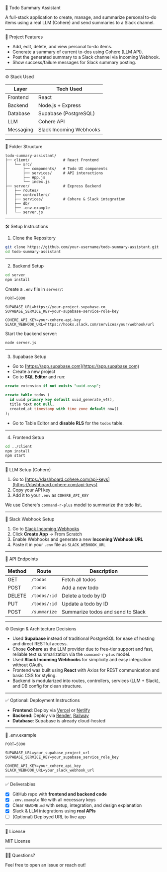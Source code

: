 🧠 Todo Summary Assistant

A full-stack application to create, manage, and summarize personal to-do items using a real LLM (Cohere) and send summaries to a Slack channel.

---

🚀 Project Features

- Add, edit, delete, and view personal to-do items.
- Generate a summary of current to-dos using Cohere (LLM API).
- Post the generated summary to a Slack channel via Incoming Webhook.
- Show success/failure messages for Slack summary posting.

---

⚙️ Stack Used

| Layer      | Tech Used               |
|------------|-------------------------|
| Frontend   | React                   |
| Backend    | Node.js + Express       |
| Database   | Supabase (PostgreSQL)   |
| LLM        | Cohere API              |
| Messaging  | Slack Incoming Webhooks |

---

🧱 Folder Structure

```
todo-summary-assistant/
├── client/               # React Frontend
│   └── src/
│       ├── components/   # Todo UI components
│       ├── services/     # API interactions
│       ├── App.js
│       └── index.js
├── server/               # Express Backend
│   ├── routes/
│   ├── controllers/
│   ├── services/         # Cohere & Slack integration
│   ├── db/
│   ├── .env.example
│   └── server.js
```

---

🛠️ Setup Instructions

1. Clone the Repository

```bash
git clone https://github.com/your-username/todo-summary-assistant.git
cd todo-summary-assistant
```

---

2. Backend Setup

```bash
cd server
npm install
```

Create a `.env` file in `server/`:

```env
PORT=5000

SUPABASE_URL=https://your-project.supabase.co
SUPABASE_SERVICE_KEY=your-supabase-service-role-key

COHERE_API_KEY=your-cohere-api-key
SLACK_WEBHOOK_URL=https://hooks.slack.com/services/your/webhook/url
```

Start the backend server:

```bash
node server.js
```

---

3. Supabase Setup

- Go to [https://app.supabase.com](https://app.supabase.com)
- Create a new project
- Go to **SQL Editor** and run:

```sql
create extension if not exists "uuid-ossp";

create table todos (
  id uuid primary key default uuid_generate_v4(),
  title text not null,
  created_at timestamp with time zone default now()
);
```

- Go to Table Editor and **disable RLS** for the `todos` table.

---

 4. Frontend Setup

```bash
cd ../client
npm install
npm start
```

---

 🔐 LLM Setup (Cohere)

1. Go to [https://dashboard.cohere.com/api-keys](https://dashboard.cohere.com/api-keys)
2. Copy your API key
3. Add it to your `.env` as `COHERE_API_KEY`

We use Cohere's `command-r-plus` model to summarize the todo list.

---

 📣 Slack Webhook Setup

1. Go to [Slack Incoming Webhooks](https://api.slack.com/messaging/webhooks)
2. Click **Create App** → From Scratch
3. Enable Webhooks and generate a new **Incoming Webhook URL**
4. Paste it in your `.env` file as `SLACK_WEBHOOK_URL`

---

 🔗 API Endpoints

| Method | Route            | Description                     |
|--------|------------------|---------------------------------|
| GET    | `/todos`         | Fetch all todos                 |
| POST   | `/todos`         | Add a new todo                  |
| DELETE | `/todos/:id`     | Delete a todo by ID             |
| PUT    | `/todos/:id`     | Update a todo by ID             |
| POST   | `/summarize`     | Summarize todos and send to Slack |

---

 ⚙️ Design & Architecture Decisions

- Used **Supabase** instead of traditional PostgreSQL for ease of hosting and direct RESTful access.
- Chose **Cohere** as the LLM provider due to free-tier support and fast, reliable text summarization via the `command-r-plus` model.
- Used **Slack Incoming Webhooks** for simplicity and easy integration without OAuth.
- Frontend was built using **React** with Axios for REST communication and basic CSS for styling.
- Backend is modularized into routes, controllers, services (LLM + Slack), and DB config for clean structure.

---

 ✅ Optional: Deployment Instructions

- **Frontend**: Deploy via [Vercel](https://vercel.com) or [Netlify](https://netlify.com)
- **Backend**: Deploy via [Render](https://render.com), [Railway](https://railway.app)
- **Database**: Supabase is already cloud-hosted

---

 📄 .env.example

```env
PORT=5000

SUPABASE_URL=your_supabase_project_url
SUPABASE_SERVICE_KEY=your_supabase_service_role_key

COHERE_API_KEY=your_cohere_api_key
SLACK_WEBHOOK_URL=your_slack_webhook_url
```

---

 ✅ Deliverables

- [x] GitHub repo with **frontend and backend code**
- [x] `.env.example` file with all necessary keys
- [x] Clear `README.md` with setup, integration, and design explanation
- [x] Slack & LLM integrations using **real APIs**
- [ ] (Optional) Deployed URL to live app

---

📃 License

MIT License

---

 🙋‍♂️ Questions?

Feel free to open an issue or reach out!
